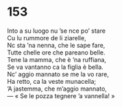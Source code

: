 # 153
  
Into a su luogo nu ’se nce po’ stare  
Cu lu rummore de li ziarelle,  
Nc sta ’na nenna, che le sape fare,  
Tutte chelle ore che pareano belle.  
Tene la mamma, che è ’na ruffiana,  
Se va vantanno ca la figlia è bella.  
Nc’ aggio mannato se me la vo rare,  
Ha retto, ca la veste munacella;  
’A jastemma, che m’aggio mannato,  
— « Se le pozza tegnere ’a vannella! »
